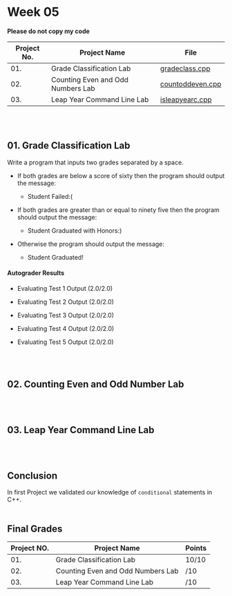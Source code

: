 # Week 05

**Please do not copy my code**

| Project No. | Project Name | File |
|---|---|---|
| 01. |     Grade Classification Lab                | [gradeclass.cpp](gradeclass.cpp) |
| 02. |     Counting Even and Odd Numbers Lab       | [countoddeven.cpp](countoddeven.cpp) |
| 03. |     Leap Year Command Line Lab              | [isleapyearc.cpp](isleapyearc.cpp) |

<br>
<br>

## 01. Grade Classification Lab

Write a program that inputs two grades separated by a space.  

- If both grades are below a score of sixty then the program should output the message:

    - Student Failed:(

- If both grades are greater than or equal to ninety five then the program should output the message:

    - Student Graduated with Honors:)

- Otherwise the program should output the message:

    - Student Graduated!

#### Autograder Results

- Evaluating Test 1 Output (2.0/2.0)

- Evaluating Test 2 Output (2.0/2.0)

- Evaluating Test 3 Output (2.0/2.0)

- Evaluating Test 4 Output (2.0/2.0)

- Evaluating Test 5 Output (2.0/2.0)

<br>
<br>

## 02. Counting Even and Odd Number Lab

<br>
<br>

## 03. Leap Year Command Line Lab

<br>
<br>

## Conclusion

In first Project we validated our knowledge of `conditional` statements in C++.
<br>
<br>

## Final Grades


| Project NO. | Project Name | Points |
|---|---|---|
| 01. | Grade Classification Lab            | 10/10 |
| 02. | Counting Even and Odd Numbers Lab   | /10 |
| 03. | Leap Year Command Line Lab          | /10 |

